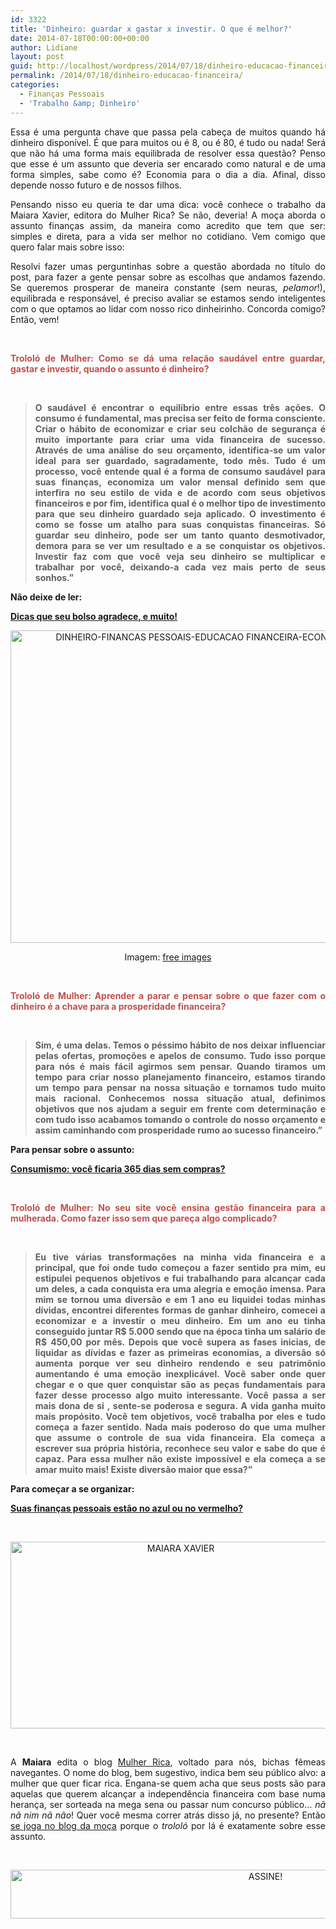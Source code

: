 ```yaml
---
id: 3322
title: 'Dinheiro: guardar x gastar x investir. O que é melhor?'
date: 2014-07-18T00:00:00+00:00
author: Lidiane
layout: post
guid: http://localhost/wordpress/2014/07/18/dinheiro-educacao-financeira/
permalink: /2014/07/18/dinheiro-educacao-financeira/
categories:
  - Finanças Pessoais
  - 'Trabalho &amp; Dinheiro'
---
```

<p style="text-align: justify;">
  Essa é uma pergunta chave que passa pela cabeça de muitos quando há dinheiro disponível. É que para muitos ou é 8, ou é 80, é tudo ou nada! Será que não há uma forma mais equilibrada de resolver essa questão? Penso que esse é um assunto que deveria ser encarado como natural e de uma forma simples, sabe como é? Economia para o dia a dia. Afinal, disso depende nosso futuro e de nossos filhos.
</p>

<p style="text-align: justify;">
  <p style="text-align: justify;" align="justify">
    Pensando nisso eu queria te dar uma dica: você conhece o trabalho da Maiara Xavier, editora do Mulher Rica? Se não, deveria! A moça aborda o assunto finanças assim, da maneira como acredito que tem que ser: simples e direta, para a vida ser melhor no cotidiano. Vem comigo que quero falar mais sobre isso:
  </p>
  
  <p>
    <!--more-->
  </p>
  
  <p align="justify">
    Resolvi fazer umas perguntinhas sobre a questão abordada no título do post, para fazer a gente pensar sobre as escolhas que andamos fazendo. Se queremos prosperar de maneira constante (sem neuras, <em>pelamor</em>!), equilibrada e responsável, é preciso avaliar se estamos sendo inteligentes com o que optamos ao lidar com nosso rico dinheirinho. Concorda comigo? Então, vem!
  </p>
  
  <p>
    &nbsp;
  </p>
  
  <p align="justify">
    <strong><span style="color: #c0504d;">Trololó de Mulher: Como se dá uma relação saudável entre guardar, gastar e investir, quando o assunto é dinheiro?</span></strong>
  </p>
  
  <p>
    &nbsp;
  </p>
  
  <blockquote>
    <p align="justify">
      <strong>O saudável é encontrar o equilíbrio entre essas três ações. O consumo é fundamental, mas precisa ser feito de forma consciente. Criar o hábito de economizar e criar seu colchão de segurança é muito importante para criar uma vida financeira de sucesso. Através de uma análise do seu orçamento, identifica-se um valor ideal para ser guardado, sagradamente, todo mês. Tudo é um processo, você entende qual é a forma de consumo saudável para suas finanças, economiza um valor mensal definido sem que interfira no seu estilo de vida e de acordo com seus objetivos financeiros e por fim, identifica qual é o melhor tipo de investimento para que seu dinheiro guardado seja aplicado. O investimento é como se fosse um atalho para suas conquistas financeiras. Só guardar seu dinheiro, pode ser um tanto quanto desmotivador, demora para se ver um resultado e a se conquistar os objetivos. Investir faz com que você veja seu dinheiro se multiplicar e trabalhar por você, deixando-a cada vez mais perto de seus sonhos.”</strong>
    </p>
  </blockquote>
  
  <p align="justify">
    <strong>Não deixe de ler:</strong>
  </p>
  
  <p align="justify">
    <a href="http://www.trololodemulher.com.br/2012/11/16/financas-pessoais/" target="_blank"><strong>Dicas que seu bolso agradece, e muito!</strong></a>
  </p>
  
  <p align="center">
    <a href="http://www.trololodemulher.com.br/blog/wp-content/uploads/2014/07/DINHEIRO-FINANCAS-PESSOAIS-EDUCACAO-FINANCEIRA-ECONOMIA.jpg"><img class="alignnone size-full wp-image-10218" src="http://www.trololodemulher.com.br/blog/wp-content/uploads/2014/07/DINHEIRO-FINANCAS-PESSOAIS-EDUCACAO-FINANCEIRA-ECONOMIA.jpg" alt="DINHEIRO-FINANCAS PESSOAIS-EDUCACAO FINANCEIRA-ECONOMIA" width="600" height="500" /></a>
  </p>
  
  <p align="center">
    Imagem: <a href="http://www.freeimages.com/" target="_blank">free images</a>
  </p>
  
  <p>
    &nbsp;
  </p>
  
  <p align="justify">
    <strong><span style="color: #c0504d;">Trololó de Mulher: Aprender a parar e pensar sobre o que fazer com o dinheiro é a chave para a prosperidade financeira?</span></strong>
  </p>
  
  <p>
    &nbsp;
  </p>
  
  <blockquote>
    <p align="justify">
      <strong>Sim, é uma delas. Temos o péssimo hábito de nos deixar influenciar pelas ofertas, promoções e apelos de consumo. Tudo isso porque para nós é mais fácil agirmos sem pensar. Quando tiramos um tempo para criar nosso planejamento financeiro, estamos tirando um tempo para pensar na nossa situação e tornamos tudo muito mais racional. Conhecemos nossa situação atual, definimos objetivos que nos ajudam a seguir em frente com determinação e com tudo isso acabamos tomando o controle do nosso orçamento e assim caminhando com prosperidade rumo ao sucesso financeiro.”</strong>
    </p>
  </blockquote>
  
  <p align="justify">
    <strong>Para pensar sobre o assunto:</strong>
  </p>
  
  <p align="justify">
    <a href="http://www.trololodemulher.com.br/2011/09/23/consumismo/" target="_blank"><strong>Consumismo: você ficaria 365 dias sem compras?</strong></a>
  </p>
  
  <p>
    &nbsp;
  </p>
  
  <p align="justify">
    <strong><span style="color: #c0504d;">Trololó de Mulher: No seu site você ensina gestão financeira para a mulherada. Como fazer isso sem que pareça algo complicado? </span></strong>
  </p>
  
  <p>
    &nbsp;
  </p>
  
  <blockquote>
    <p align="justify">
      <strong>Eu tive várias transformações na minha vida financeira e a principal, que foi onde tudo começou a fazer sentido pra mim, eu estipulei pequenos objetivos e fui trabalhando para alcançar cada um deles, a cada conquista era uma alegria e emoção imensa. Para mim se tornou uma diversão e em 1 ano eu liquidei todas minhas dívidas, encontrei diferentes formas de ganhar dinheiro, comecei a economizar e a investir o meu dinheiro. Em um ano eu tinha conseguido juntar R$ 5.000 sendo que na época tinha um salário de R$ 450,00 por mês. Depois que você supera as fases inicias, de liquidar as dívidas e fazer as primeiras economias, a diversão só aumenta porque ver seu dinheiro rendendo e seu patrimônio aumentando é uma emoção inexplicável. Você saber onde quer chegar e o que quer conquistar são as peças fundamentais para fazer desse processo algo muito interessante. Você passa a ser mais dona de si , sente-se poderosa e segura. A vida ganha muito mais propósito. Você tem objetivos, você trabalha por eles e tudo começa a fazer sentido. Nada mais poderoso do que uma mulher que assume o controle de sua vida financeira. Ela começa a escrever sua própria história, reconhece seu valor e sabe do que é capaz. Para essa mulher não existe impossível e ela começa a se amar muito mais! Existe diversão maior que essa?”</strong>
    </p>
  </blockquote>
  
  <p align="justify">
    <strong>Para começar a se organizar:</strong>
  </p>
  
  <p align="justify">
    <a href="http://www.trololodemulher.com.br/2011/05/20/dicas-financas-pessoais/" target="_blank"><strong>Suas finanças pessoais estão no azul ou no vermelho?</strong></a>
  </p>
  
  <p>
    &nbsp;
  </p>
  
  <p align="center">
    <a href="http://www.trololodemulher.com.br/blog/wp-content/uploads/2012/11/MAIARA-XAVIER.png"><img class="alignnone size-full wp-image-9333" src="http://www.trololodemulher.com.br/blog/wp-content/uploads/2012/11/MAIARA-XAVIER.png" alt="MAIARA XAVIER" width="529" height="299" /></a>
  </p>
  
  <p>
    &nbsp;
  </p>
  
  <p align="justify">
    A <strong>Maiara</strong> edita o blog <a href="http://www.mulher-rica.com.br/" target="_blank">Mulher Rica</a>, voltado para nós, bichas fêmeas navegantes. O nome do blog, bem sugestivo, indica bem seu público alvo: a mulher que quer ficar rica. Engana-se quem acha que seus posts são para aquelas que querem alcançar a independência financeira com base numa herança, ser sorteada na mega sena ou passar num concurso público… <em>nã nã nim nã não</em>! Quer você mesma correr atrás disso já, no presente? Então <a href="http://www.mulher-rica.com.br/" target="_blank">se joga no blog da moça</a> porque o<em> trololó</em> por lá é exatamente sobre esse assunto.
  </p>
  
  <p>
    &nbsp;
  </p>
  
  <p align="center">
    <a href="http://feedburner.google.com/fb/a/mailverify?uri=blogBichaFemea&loc=en_US" target="_blank"><img class="alignnone size-full wp-image-10439" src="http://www.trololodemulher.com.br/blog/wp-content/uploads/2014/09/ASSINE.png" alt="ASSINE!" width="800" height="78" /></a>
  </p>